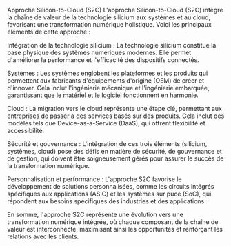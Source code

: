 Approche Silicon-to-Cloud (S2C)
L'approche Silicon-to-Cloud (S2C) intègre la chaîne de valeur de la technologie silicium aux systèmes et au cloud, favorisant une transformation numérique holistique. Voici les principaux éléments de cette approche :

Intégration de la technologie silicium : La technologie silicium constitue la base physique des systèmes numériques modernes. Elle permet d'améliorer la performance et l'efficacité des dispositifs connectés.

Systèmes : Les systèmes englobent les plateformes et les produits qui permettent aux fabricants d'équipements d'origine (OEM) de créer et d'innover. Cela inclut l'ingénierie mécanique et l'ingénierie embarquée, garantissant que le matériel et le logiciel fonctionnent en harmonie.

Cloud : La migration vers le cloud représente une étape clé, permettant aux entreprises de passer à des services basés sur des produits. Cela inclut des modèles tels que Device-as-a-Service (DaaS), qui offrent flexibilité et accessibilité.

Sécurité et gouvernance : L'intégration de ces trois éléments (silicium, systèmes, cloud) pose des défis en matière de sécurité, de gouvernance et de gestion, qui doivent être soigneusement gérés pour assurer le succès de la transformation numérique.

Personnalisation et performance : L'approche S2C favorise le développement de solutions personnalisées, comme les circuits intégrés spécifiques aux applications (ASIC) et les systèmes sur puce (SoC), qui répondent aux besoins spécifiques des industries et des applications.

En somme, l'approche S2C représente une évolution vers une transformation numérique intégrée, où chaque composant de la chaîne de valeur est interconnecté, maximisant ainsi les opportunités et renforçant les relations avec les clients.